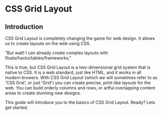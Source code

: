 # CSS Grid Layout
## Introduction

CSS Grid Layout is completely changing the game for web design. It allows us to create layouts on the web using CSS. 

"But wait! I can already create complex layouts with floats/hacks/tables/frameworks."

This is true, but CSS Grid Layout is a two-dimensional grid system that is native to CSS. It is a web standard, just like HTML, and it works in all modern browers. With CSS Grid Layout (which we will sometimes refer to as 'CSS Grid', or just 'Grid') you can create precise, print-like layouts for the web. You can build orderly columns and rows, or artful overlapping content areas to create stunning new designs. 

This guide will introduce you to the basics of CSS Grid Layout. Ready? Lets get started.